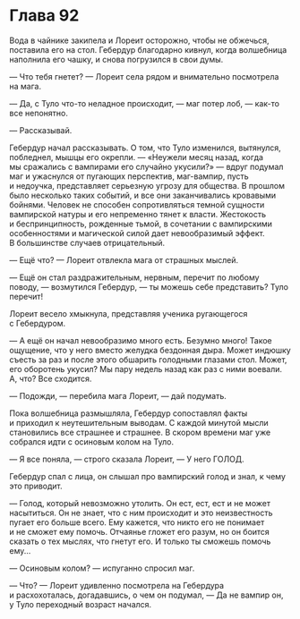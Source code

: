 # Глава 92

Вода в чайнике закипела и Лореит осторожно, чтобы не обжечься, поставила его на стол. Гебердур благодарно кивнул, когда волшебница наполнила его чашку, и снова погрузился в свои думы.

— Что тебя гнетет? — Лореит села рядом и внимательно посмотрела на мага.

— Да, с Туло что-то неладное происходит, — маг потер лоб, — как-то все непонятно.

— Рассказывай.

Гебердур начал рассказывать. О том, что Туло изменился, вытянулся, побледнел, мышцы его окрепли. — «Неужели месяц назад, когда мы сражались с вампирами его случайно укусили?» — вдруг подумал маг и ужаснулся от пугающих перспектив, маг-вампир, пусть и недоучка, представляет серьезную угрозу для общества. В прошлом было несколько таких событий, и все они заканчивались кровавыми бойнями. Человек не способен сопротивляться темной сущности вампирской натуры и его непременно тянет к власти. Жестокость и беспринципность, рожденные тьмой, в сочетании с вампирскими особенностями и магической силой дает невообразимый эффект. В большинстве случаев отрицательный.

— Ещё что? — Лореит отвлекла мага от страшных мыслей.

— Ещё он стал раздражительным, нервным, перечит по любому поводу, — возмутился Гебердур, — ты можешь себе представить? Туло перечит!

Лореит весело хмыкнула, представляя ученика ругающегося с Гебердуром.

— А ещё он начал невообразимо много есть. Безумно много! Такое ощущение, что у него вместо желудка бездонная дыра. Может индюшку съесть за раз и после этого обшарить голодными глазами стол. Может, его оборотень укусил? Мы пару недель назад как раз с ними воевали. А, что? Все сходится.

— Подожди, — перебила мага Лореит, — дай подумать.

Пока волшебница размышляла, Гебердур сопоставлял факты и приходил к неутешительным выводам. С каждой минутой мысли становились все страшнее и страшнее. В скором времени маг уже собрался идти с осиновым колом на Туло.

— Я все поняла, — строго сказала Лореит, — У него ГОЛОД.

Гебердур спал с лица, он слышал про вампирский голод и знал, к чему это приводит.

— Голод, который невозможно утолить. Он ест, ест, ест и не может насытиться. Он не знает, что с ним происходит и это неизвестность пугает его больше всего. Ему кажется, что никто его не понимает и не сможет ему помочь. Отчаянье гложет его разум, но он боится сказать о тех мыслях, что гнетут его. И только ты сможешь помочь ему...

— Осиновым колом? — испуганно спросил маг.

— Что? — Лореит удивленно посмотрела на Гебердура и расхохоталась, догадавшись, о чем он подумал, — Да не вампир он, у Туло переходный возраст начался.


